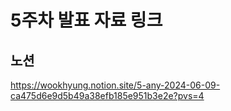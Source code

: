 # 5주차 발표 자료 링크

## 노션

https://wookhyung.notion.site/5-any-2024-06-09-ca475d6e9d5b49a38efb185e951b3e2e?pvs=4
